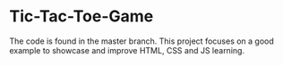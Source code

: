 # Tic-Tac-Toe-Game
The code is found in the master branch.
This project focuses on a good example to showcase and improve HTML, CSS and JS learning.
